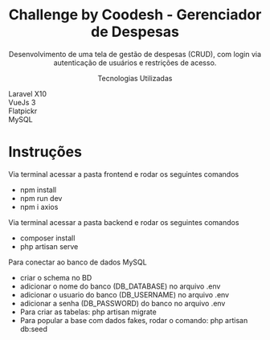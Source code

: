 <h1 align="center">Challenge by Coodesh - Gerenciador de Despesas</h1>

<p align="center">Desenvolvimento de uma tela de gestão de despesas (CRUD), com login via autenticação de usuários e restrições de acesso.<p>

<p align="center">Tecnologias Utilizadas<p>
  Laravel X10 </br>
  VueJs 3 </br>
  Flatpickr </br>
  MySQL </br>
  
<h1>Instruções</h1>
  Via terminal acessar a pasta frontend e rodar os seguintes comandos
<ul>
  <li>npm install</li>
  <li>npm run dev</li>
  <li>npm i axios</li>
</ul>
Via terminal acessar a pasta backend e rodar os seguintes comandos
<ul>
  <li>composer install</li>
  <li>php artisan serve</li>
</ul>
  Para conectar ao banco de dados MySQL
<ul>
  <li>criar o schema no BD</li>
  <li>adicionar o nome do banco (DB_DATABASE) no arquivo .env</li>
  <li>adicionar o usuario do banco (DB_USERNAME) no arquivo .env</li>
  <li>adicionar a senha (DB_PASSWORD) do banco no arquivo .env</li>
  <li>Para criar as tabelas: php artisan migrate</li>
  <li>Para popular a base com dados fakes, rodar o comando: php artisan db:seed </li>
</ul>

